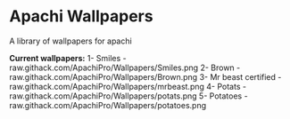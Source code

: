 # Apachi Wallpapers
A library of wallpapers for apachi

<b>Current wallpapers:</b>
1- Smiles - raw.githack.com/ApachiPro/Wallpapers/Smiles.png
2- Brown - raw.githack.com/ApachiPro/Wallpapers/Brown.png
3- Mr beast certified - raw.githack.com/ApachiPro/Wallpapers/mrbeast.png
4- Potats - raw.githack.com/ApachiPro/Wallpapers/potats.png
5- Potatoes - raw.githack.com/ApachiPro/Wallpapers/potatoes.png
